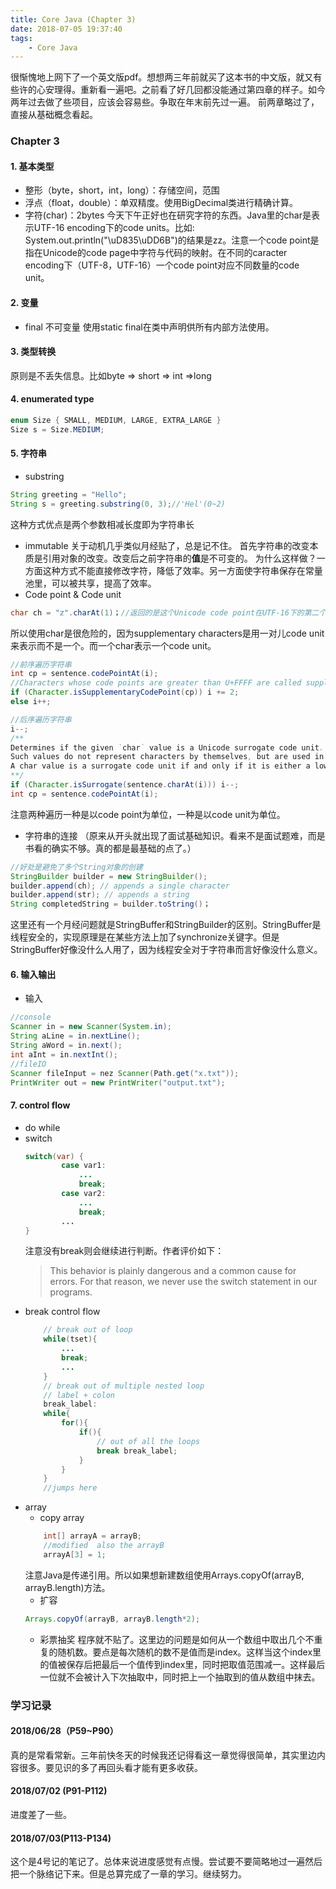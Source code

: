 ```yaml
---
title: Core Java (Chapter 3)
date: 2018-07-05 19:37:40
tags:
	- Core Java
---
```

很惭愧地上网下了一个英文版pdf。想想两三年前就买了这本书的中文版，就又有些许的心安理得。重新看一遍吧。之前看了好几回都没能通过第四章的样子。如今两年过去做了些项目，应该会容易些。争取在年末前先过一遍。
前两章略过了，直接从基础概念看起。

### Chapter 3
#### 1. 基本类型
* 整形（byte，short，int，long）：存储空间，范围
* 浮点（float，double）：单双精度。使用BigDecimal类进行精确计算。
* 字符(char)：2bytes
今天下午正好也在研究字符的东西。Java里的char是表示UTF-16 encoding下的code units。比如: System.out.println("\uD835\uDD6B")的结果是zz。注意一个code point是指在Unicode的code page中字符与代码的映射。在不同的caracter encoding下（UTF-8，UTF-16）一个code point对应不同数量的code unit。
#### 2. 变量
* final 不可变量
使用static final在类中声明供所有内部方法使用。
#### 3. 类型转换
原则是不丢失信息。比如byte => short => int =>long  
#### 4. enumerated type
```Java
enum Size { SMALL, MEDIUM, LARGE, EXTRA_LARGE }
Size s = Size.MEDIUM;
```
#### 5. 字符串
* substring 
```Java
String greeting = "Hello";
String s = greeting.substring(0, 3);//'Hel'(0~2)
```
这种方式优点是两个参数相减长度即为字符串长
* immutable
关于动机几乎类似月经贴了，总是记不住。
首先字符串的改变本质是引用对象的改变。改变后之前字符串的**值**是不可变的。
为什么这样做？一方面这种方式不能直接修改字符，降低了效率。另一方面使字符串保存在常量池里，可以被共享，提高了效率。
* Code point & Code unit
```Java
char ch = "𝕫".charAt(1)；//返回的是这个Unicode code point在UTF-16下的第二个code unit值
```

 所以使用char是很危险的，因为supplementary characters是用一对儿code unit来表示而不是一个。而一个char表示一个code unit。
```Java
//前序遍历字符串
int cp = sentence.codePointAt(i);
//Characters whose code points are greater than U+FFFF are called supplementary characters.
if (Character.isSupplementaryCodePoint(cp)) i += 2;
else i++;

//后序遍历字符串
i--;
/**
Determines if the given `char` value is a Unicode surrogate code unit.
Such values do not represent characters by themselves, but are used in the representation of [supplementary characters](https://docs.oracle.com/javase/8/docs/api/java/lang/Character.html#supplementary) in the UTF-16 encoding.
A char value is a surrogate code unit if and only if it is either a low-surrogate code unit or a high-surrogate code unit.
**/
if (Character.isSurrogate(sentence.charAt(i))) i--;
int cp = sentence.codePointAt(i);
```
注意两种遍历一种是以code point为单位，一种是以code unit为单位。
* 字符串的连接
（原来从开头就出现了面试基础知识。看来不是面试题难，而是书看的确实不够。真的都是最基础的点了。）
```Java
//好处是避免了多个String对象的创建
StringBuilder builder = new StringBuilder();
builder.append(ch); // appends a single character
builder.append(str); // appends a string
String completedString = builder.toString()；
```
这里还有一个月经问题就是StringBuffer和StringBuilder的区别。StringBuffer是线程安全的，实现原理是在某些方法上加了synchronize关键字。但是StringBuffer好像没什么人用了，因为线程安全对于字符串而言好像没什么意义。

#### 6. 输入输出
* 输入
```Java
//console
Scanner in = new Scanner(System.in);
String aLine = in.nextLine();
String aWord = in.next();
int aInt = in.nextInt();
//fileIO
Scanner fileInput = nez Scanner(Path.get("x.txt"));
PrintWriter out = new PrintWriter("output.txt"); 
```
#### 7. control flow 
* do while
* switch
	```Java
	switch(var) {
			case var1:
				...
				break;
			case var2:
				...
				break;
			...
	}
	```
	注意没有break则会继续进行判断。作者评价如下：
	> This behavior is
plainly dangerous and a common cause for errors. For that reason, we never use the switch
statement in our programs.
* break control flow
	```Java
		// break out of loop
		while(tset){
			...
			break;
			...
		}
		// break out of multiple nested loop
		// label + colon
		break_label:
		while{
			for(){
				if(){
					// out of all the loops
					break break_label;
				}
			}
		}
		//jumps here
	```
* array
	* copy array
	```Java
		int[] arrayA = arrayB;
		//modified  also the arrayB
		arrayA[3] = 1;
	```
	注意Java是传递引用。所以如果想新建数组使用Arrays.copyOf(arrayB, arrayB.length)方法。
	* 扩容
	```Java
	Arrays.copyOf(arrayB, arrayB.length*2);
	```	
	*	彩票抽奖
	程序就不贴了。这里边的问题是如何从一个数组中取出几个不重复的随机数。要点是每次随机的数不是值而是index。这样当这个index里的值被保存后把最后一个值传到index里，同时把取值范围减一。这样最后一位就不会被计入下次抽取中，同时把上一个抽取到的值从数组中抹去。


### 学习记录
#### 2018/06/28（P59~P90）
真的是常看常新。三年前快冬天的时候我还记得看这一章觉得很简单，其实里边内容很多。要见识的多了再回头看才能有更多收获。
#### 2018/07/02 (P91-P112)
进度差了一些。
#### 2018/07/03(P113-P134)
这个是4号记的笔记了。总体来说进度感觉有点慢。尝试要不要简略地过一遍然后把一个脉络记下来。但是总算完成了一章的学习。继续努力。